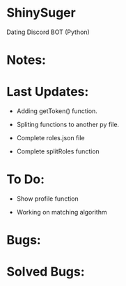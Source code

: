 # ShinySuger
Dating Discord BOT (Python)



# Notes:


# Last Updates:

- Adding getToken() function.

- Spliting functions to another py file.

- Complete roles.json file

- Complete splitRoles function

# To Do:

- Show profile function

- Working on matching algorithm


# Bugs:



# Solved Bugs:
